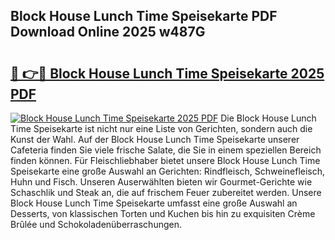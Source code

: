 ## Block House Lunch Time Speisekarte PDF Download Online 2025 w487G

# <h2><a href="http://gc8cg7p.nevu.top/?p=Block+House+Lunch+Time+Speisekarte">🔗 👉🔴 Block House Lunch Time Speisekarte 2025 PDF</a></h2>

[![Block House Lunch Time Speisekarte 2025 PDF](https://i.imgur.com/dBaPXMq.png)](http://gc8cg7p.nevu.top/?p=Block+House+Lunch+Time+Speisekarte)
Die Block House Lunch Time Speisekarte ist nicht nur eine Liste von Gerichten, sondern auch die Kunst der Wahl. Auf der Block House Lunch Time Speisekarte unserer Cafeteria finden Sie viele frische Salate, die Sie in einem speziellen Bereich finden können. Für Fleischliebhaber bietet unsere Block House Lunch Time Speisekarte eine große Auswahl an Gerichten: Rindfleisch, Schweinefleisch, Huhn und Fisch. Unseren Auserwählten bieten wir Gourmet-Gerichte wie Schaschlik und Steak an, die auf frischem Feuer zubereitet werden. Unsere Block House Lunch Time Speisekarte umfasst eine große Auswahl an Desserts, von klassischen Torten und Kuchen bis hin zu exquisiten Crème Brûlée und Schokoladenüberraschungen.
